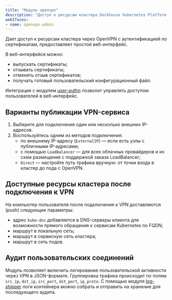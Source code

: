 ```yaml
---
title: "Модуль openvpn"
description: "Доступ к ресурсам кластера Deckhouse Kubernetes Platform через OpenVPN с аутентификацией по сертификатам."
webIfaces:
- name: openvpn-admin
---
```


Дает доступ к ресурсам кластера через OpenVPN с аутентификацией по сертификатам, предоставляет простой веб-интерфейс.

В веб-интерфейсе можно:

- выпускать сертификаты;
- отзывать сертификаты;
- отменять отзыв сертификатов;
- получать готовый пользовательский конфигурационный файл.

Интеграция с модулем [user-authn](../150-user-authn/) позволит управлять доступом пользователей в веб-интерфейс.

## Варианты публикации VPN-сервиса

1. Выберите для подключения один или несколько внешних IP-адресов.
1. Воспользуйтесь одним из методов подключения:
   - по внешнему IP-адресу (`ExternalIP`) — если есть узлы с публичными IP-адресами;
   - с помощью `LoadBalancer` — для всех облачных провайдеров и их схем размещения с поддержкой заказа LoadBalancer;
   - `Direct` — настройте путь трафика вручную: от точки входа в кластер до пода с OpenVPN.

## Доступные ресурсы кластера после подключения к VPN

На компьютер пользователя после подключения к VPN доставляются (push) следующие параметры:

- адрес `kube-dns` добавляется в DNS-серверы клиента для возможности прямого обращения к сервисам Kubernetes по FQDN;
- маршрут в локальную сеть;
- маршрут в сервисную сеть кластера;
- маршрут в сеть подов.

## Аудит пользовательских соединений

Модуль позволяет включить логирование пользовательской активности через VPN в JSON-формате. Группировка трафика происходит по полям `src_ip`, `dst_ip`, `src_port`, `dst_port`, `ip_proto`.
С помощью модуля [log-shipper](../460-log-shipper/) логи контейнера можно собрать и отправить на хранение для последующего аудита.
